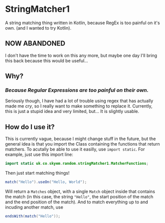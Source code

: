 # StringMatcher1
A string matching thing written in Kotlin, because RegEx is too painful on it's own. (and I wanted to try Kotlin).

## NOW ABANDONED
I don't have the time to work on this any more, but maybe one day I'll bring this back because this would be useful...

## Why?
### _Because Regular Expressions are too painful on their own._
Seriously though, I have had a lot of trouble using regex that has actually made me _cry_, so I really want to make something to replace it.
Currently, this is just a stupid idea and very limited, but... It is slightly usable.

## How do I use it?
This is currently vague, because I might change stuff in the future, but the general idea is that you import the Class containing the functions that return matchers.
To acutally be able to use it easilly, use ```import static```. For example, just use this import line:
```Java
import static uk.co.skyem.random.stringMatcher1.MatcherFunctions;
```

Then just start matching things!
```Java
match("Hello").useOn("Hello, World");
```
Will return a ```Matches``` object, with a single ```Match``` object inside that contains the match (in this case, the string ```"Hello"```, the start position of the match and the end position of the match).
And to match everything up to and incuding another match, use
```Java
endsWith(match("Hello"));
```
